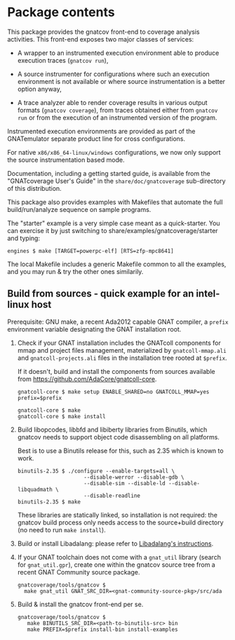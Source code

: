 Package contents
================

This package provides the gnatcov front-end to coverage analysis activities.
This front-end exposes two major classes of services:

* A wrapper to an instrumented execution environment able to produce execution
  traces (`gnatcov run`),

* A source instrumenter for configurations where such an execution environment
  is not available or where source instrumentation is a better option anyway,

* A trace analyzer able to render coverage results in various output formats
  (`gnatcov coverage`), from traces obtained either from `gnatcov run` or
  from the execution of an instrumented version of the program.

Instrumented execution environments are provided as part of the GNATemulator
separate product line for cross configurations.

For native `x86/x86_64-linux/windows` configurations, we now only support the
source instrumentation based mode.

Documentation, including a getting started guide, is available from the
"GNATcoverage User's Guide" in the `share/doc/gnatcoverage` sub-directory of
this distribution.

This package also provides examples with Makefiles that automate the full
build/run/analyze sequence on sample programs.

The "starter" example is a very simple case meant as a quick-starter.  You can
exercise it by just switching to share/examples/gnatcoverage/starter and
typing:

```shell
engines $ make [TARGET=powerpc-elf] [RTS=zfp-mpc8641]
```

The local Makefile includes a generic Makefile common to all the examples, and
you may run & try the other ones similarily.


Build from sources - quick example for an intel-linux host
----------------------------------------------------------

Prerequisite: GNU make, a recent Ada2012 capable GNAT compiler, a `prefix`
environment variable designating the GNAT installation root.

1.  Check if your GNAT installation includes the GNATcoll components for mmap
    and project files management, materialized by `gnatcoll-mmap.ali` and
    `gnatcoll-projects.ali` files in the installation tree rooted at `$prefix`.

    If it doesn't, build and install the components from sources available from
    https://github.com/AdaCore/gnatcoll-core.

    ```shell
    gnatcoll-core $ make setup ENABLE_SHARED=no GNATCOLL_MMAP=yes prefix=$prefix

    gnatcoll-core $ make
    gnatcoll-core $ make install
    ```

2.  Build libopcodes, libbfd and libiberty libraries from Binutils, which
    gnatcov needs to support object code disassembling on all platforms.

    Best is to use a Binutils release for this, such as 2.35 which
    is known to work.

    ```shell
    binutils-2.35 $ ./configure --enable-targets=all \
                         --disable-werror --disable-gdb \
                         --disable-sim --disable-ld --disable-libquadmath \
                         --disable-readline
    binutils-2.35 $ make
    ```

    These libraries are statically linked, so installation is not required: the
    gnatcov build process only needs access to the source+build directory (no
    need to run `make install`).

3.  Build or install Libadalang: please refer to
    [Libadalang's instructions](https://github.com/adacore/libadalang#quick-guide-to-use-libadalang).

4.  If your GNAT toolchain does not come with a `gnat_util` library
    (search for `gnat_util.gpr`), create one within the gnatcov source tree
    from a recent GNAT Community source package.

    ```shell
    gnatcoverage/tools/gnatcov $
      make gnat_util GNAT_SRC_DIR=<gnat-community-source-pkg>/src/ada
    ```

5.  Build & install the gnatcov front-end per se.

    ```shell
    gnatcoverage/tools/gnatcov $
       make BINUTILS_SRC_DIR=<path-to-binutils-src> bin
       make PREFIX=$prefix install-bin install-examples
    ```
